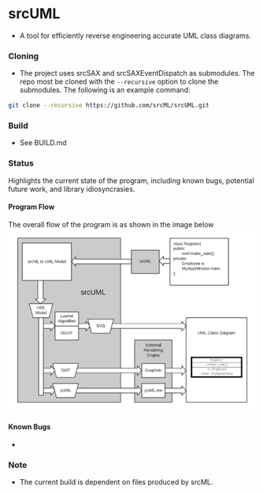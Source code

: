 # srcUML #
* A tool for efficiently reverse engineering accurate UML class diagrams.

### Cloning ###
* The project uses srcSAX and srcSAXEventDispatch as submodules.  The repo most be cloned with the `--recursive` option to clone the submodules.  The following is an example command:
```bash
git clone --recursive https://github.com/srcML/srcUML.git
```

### Build ###
* See BUILD.md

### Status ###
Highlights the current state of the program, including known bugs, potential future work, and library idiosyncrasies.

#### Program Flow ####
The overall flow of the program is as shown in the image below
![](doc/images/srcuml_tool_chain.png)

#### Known Bugs ####
- 

### Note ###
* The current build is dependent on files produced by srcML.

